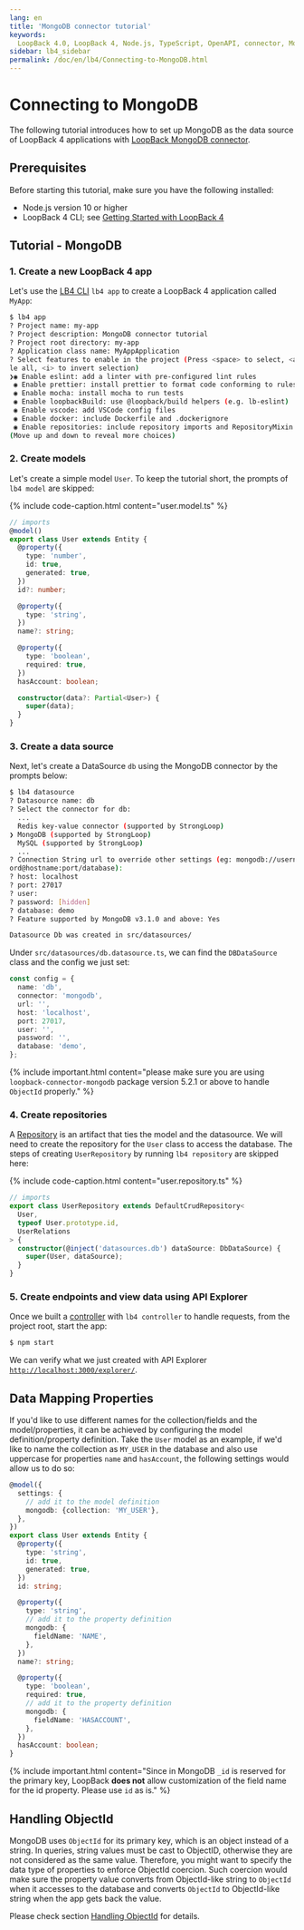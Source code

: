 ```yaml
---
lang: en
title: 'MongoDB connector tutorial'
keywords:
  LoopBack 4.0, LoopBack 4, Node.js, TypeScript, OpenAPI, connector, MongoDB
sidebar: lb4_sidebar
permalink: /doc/en/lb4/Connecting-to-MongoDB.html
---
```


# Connecting to MongoDB

The following tutorial introduces how to set up MongoDB as the data source of
LoopBack 4 applications with
[LoopBack MongoDB connector](https://github.com/strongloop/loopback-connector-mongodb).

## Prerequisites

Before starting this tutorial, make sure you have the following installed:

- Node.js version 10 or higher
- LoopBack 4 CLI; see
  [Getting Started with LoopBack 4](../../Getting-started.md)

## Tutorial - MongoDB

### 1. Create a new LoopBack 4 app

Let's use the [LB4 CLI](../../Command-line-interface.md) `lb4 app` to create a
LoopBack 4 application called `MyApp`:

```bash
$ lb4 app
? Project name: my-app
? Project description: MongoDB connector tutorial
? Project root directory: my-app
? Application class name: MyAppApplication
? Select features to enable in the project (Press <space> to select, <a> to togg
le all, <i> to invert selection)
❯◉ Enable eslint: add a linter with pre-configured lint rules
 ◉ Enable prettier: install prettier to format code conforming to rules
 ◉ Enable mocha: install mocha to run tests
 ◉ Enable loopbackBuild: use @loopback/build helpers (e.g. lb-eslint)
 ◉ Enable vscode: add VSCode config files
 ◉ Enable docker: include Dockerfile and .dockerignore
 ◉ Enable repositories: include repository imports and RepositoryMixin
(Move up and down to reveal more choices)
```

### 2. Create models

Let's create a simple model `User`. To keep the tutorial short, the prompts of
`lb4 model` are skipped:

{% include code-caption.html content="user.model.ts" %}

```ts
// imports
@model()
export class User extends Entity {
  @property({
    type: 'number',
    id: true,
    generated: true,
  })
  id?: number;

  @property({
    type: 'string',
  })
  name?: string;

  @property({
    type: 'boolean',
    required: true,
  })
  hasAccount: boolean;

  constructor(data?: Partial<User>) {
    super(data);
  }
}
```

### 3. Create a data source

Next, let's create a DataSource `db` using the MongoDB connector by the prompts
below:

```bash
$ lb4 datasource
? Datasource name: db
? Select the connector for db:
  ...
  Redis key-value connector (supported by StrongLoop)
❯ MongoDB (supported by StrongLoop)
  MySQL (supported by StrongLoop)
  ...
? Connection String url to override other settings (eg: mongodb://username:passw
ord@hostname:port/database):
? host: localhost
? port: 27017
? user:
? password: [hidden]
? database: demo
? Feature supported by MongoDB v3.1.0 and above: Yes

Datasource Db was created in src/datasources/
```

Under `src/datasources/db.datasource.ts`, we can find the `DBDataSource` class
and the config we just set:

```ts
const config = {
  name: 'db',
  connector: 'mongodb',
  url: '',
  host: 'localhost',
  port: 27017,
  user: '',
  password: '',
  database: 'demo',
};
```

{% include important.html content="please make sure you are using `loopback-connector-mongodb` package version 5.2.1
or above to handle `ObjectId` properly." %}

### 4. Create repositories

A [Repository](../../Repository.md) is an artifact that ties the model and the
datasource. We will need to create the repository for the `User` class to access
the database. The steps of creating `UserRepository` by running `lb4 repository`
are skipped here:

{% include code-caption.html content="user.repository.ts" %}

```ts
// imports
export class UserRepository extends DefaultCrudRepository<
  User,
  typeof User.prototype.id,
  UserRelations
> {
  constructor(@inject('datasources.db') dataSource: DbDataSource) {
    super(User, dataSource);
  }
}
```

### 5. Create endpoints and view data using API Explorer

Once we built a [controller](../../Controllers.md) with `lb4 controller` to
handle requests, from the project root, start the app:

```bash
$ npm start
```

We can verify what we just created with API Explorer
[`http://localhost:3000/explorer/`](http://localhost:3000/explorer/).

## Data Mapping Properties

If you'd like to use different names for the collection/fields and the
model/properties, it can be achieved by configuring the model
definition/property definition. Take the `User` model as an example, if we'd
like to name the collection as `MY_USER` in the database and also use uppercase
for properties `name` and `hasAccount`, the following settings would allow us to
do so:

```ts
@model({
  settings: {
    // add it to the model definition
    mongodb: {collection: 'MY_USER'},
  },
})
export class User extends Entity {
  @property({
    type: 'string',
    id: true,
    generated: true,
  })
  id: string;

  @property({
    type: 'string',
    // add it to the property definition
    mongodb: {
      fieldName: 'NAME',
    },
  })
  name?: string;

  @property({
    type: 'boolean',
    required: true,
    // add it to the property definition
    mongodb: {
      fieldName: 'HASACCOUNT',
    },
  })
  hasAccount: boolean;
}
```

{% include important.html content="Since in MongoDB `_id` is reserved for the primary key, LoopBack **does not** allow customization of the field name for the id property. Please use `id` as is." %}

## Handling ObjectId

MongoDB uses `ObjectId` for its primary key, which is an object instead of a
string. In queries, string values must be cast to ObjectID, otherwise they are
not considered as the same value. Therefore, you might want to specify the data
type of properties to enforce ObjectId coercion. Such coercion would make sure
the property value converts from ObjectId-like string to `ObjectId` when it
accesses to the database and converts `ObjectId` to ObjectId-like string when
the app gets back the value.

Please check section
[Handling ObjectId](https://loopback.io/doc/en/lb4/MongoDB-connector.html#handling-objectid)
for details.
